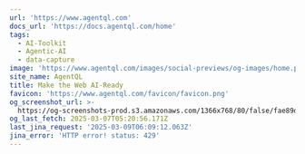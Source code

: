```yaml
---
url: 'https://www.agentql.com'
docs_url: 'https://docs.agentql.com/home'
tags:
  - AI-Toolkit
  - Agentic-AI
  - data-capture
image: 'https://www.agentql.com/images/social-previews/og-images/home.png'
site_name: AgentQL
title: Make the Web AI-Ready
favicon: 'https://www.agentql.com/favicon/favicon.png'
og_screenshot_url: >-
  https://og-screenshots-prod.s3.amazonaws.com/1366x768/80/false/fae89d34a3d415c166516d7317a30624bd8997c7473419fe0760af28e572e4a7.jpeg
og_last_fetch: 2025-03-07T05:20:56.171Z
last_jina_request: '2025-03-09T06:09:12.063Z'
jina_error: 'HTTP error! status: 429'
---
```


